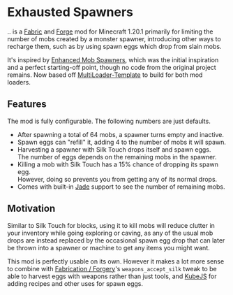 # Exhausted Spawners

.. is a [Fabric] and [Forge] mod for Minecraft 1.20.1 primarily for limiting the
number of mobs created by a monster spawner, introducing other ways to recharge
them, such as by using spawn eggs which drop from slain mobs.

It's inspired by [Enhanced Mob Spawners], which was the initial inspiration and
a perfect starting-off point, though no code from the original project remains.
Now based off [MultiLoader-Template] to build for both mod loaders.

## Features

The mod is fully configurable. The following numbers are just defaults.

- After spawning a total of 64 mobs, a spawner turns empty and inactive.
- Spawn eggs can "refill" it, adding 4 to the number of mobs it will spawn.
- Harvesting a spawner with Silk Touch drops itself and spawn eggs.  
  The number of eggs depends on the remaining mobs in the spawner.
- Killing a mob with Silk Touch has a 15% chance of dropping its spawn egg.  
  However, doing so prevents you from getting any of its normal drops.
- Comes with built-in [Jade] support to see the number of remaining mobs.

## Motivation

Similar to Silk Touch for blocks, using it to kill mobs will reduce clutter in
your inventory while going exploring or caving, as any of the usual mob drops
are instead replaced by the occasional spawn egg drop that can later be thrown
into a spawner or machine to get any items you might want.

This mod is perfectly usable on its own. However it makes a lot more sense to
combine with [Fabrication / Forgery]'s `weapons_accept_silk` tweak to be able
to harvest eggs with weapons rather than just tools, and [KubeJS] for adding
recipes and other uses for spawn eggs.

[Fabric]: https://fabricmc.net/
[Forge]: https://github.com/MinecraftForge/MinecraftForge
[Enhanced Mob Spawners]: https://github.com/andersblomqvist/enhanced-mob-spawners
[MultiLoader-Template]: https://github.com/jaredlll08/MultiLoader-Template

[Jade]: https://github.com/Snownee/Jade
[Fabrication / Forgery]: https://github.com/FalsehoodMC/Fabrication
[KubeJS]: https://github.com/KubeJS-Mods/KubeJS
